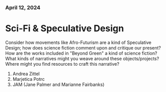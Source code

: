 <!--Create a .md file in your responses folder, and comment on the reading and film: Consider how movements like Afro-Futurism are a kind of Speculative Design; how does science fiction comment upon and critique our present? How are the works included in "Beyond Green" a kind of science fiction? What kinds of narratives might you weave around these objects/projects? Where might you find resources to craft this narrative?-->

### April 12, 2024
# Sci-Fi & Speculative Design

Consider how movements like Afro-Futurism are a kind of Speculative Design; how does science fiction comment upon and critique our present?  
How are the works included in "Beyond Green" a kind of science fiction?   
What kinds of narratives might you weave around these objects/projects?   
Where might you find resources to craft this narrative?  

1. Andrea Zittel  
2. Marjetica Potrc  
3. JAM (Jane Palmer and Marianne Fairbanks)  
